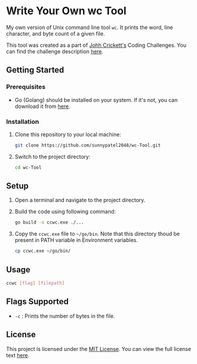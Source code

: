 # Write Your Own wc Tool

My own version of Unix command line tool `wc`. It prints the word, line character, and byte count of a given file.

This tool was created as a part of [Johh Crickett's](https://www.linkedin.com/in/johncrickett/) Coding Challenges. You can find the challenge description [here](https://codingchallenges.fyi/challenges/challenge-wc).

## Getting Started

### Prerequisites

- Go (Golang) should be installed on your system. If it's not, you can download it from [here](https://golang.org/dl/).

### Installation

1. Clone this repository to your local machine:

   ```bash
   git clone https://github.com/sunnypatel2048/wc-Tool.git
   ```
   
2. Switch to the project directory:

    ```bash
    cd wc-Tool
    ```

## Setup

1. Open a terminal and navigate to the project directory.

2. Build the code using following command:
    ```bash
    go build -o ccwc.exe ./...
    ```

3. Copy the `ccwc.exe` file to `~/go/bin`. Note that this directory thoud be present in PATH variable in Environment variables.
    ```bash
    cp ccwc.exe ~/go/bin/
    ```

## Usage

```bash
ccwc [flag] [filepath]
```

## Flags Supported

- `-c` : Prints the number of bytes in the file.

## License

This project is licensed under the [MIT License](LICENSE). You can view the full license text [here](https://opensource.org/licenses/MIT).